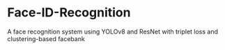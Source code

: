 # Face-ID-Recognition
A face recognition system using YOLOv8 and ResNet with triplet loss and clustering-based facebank
